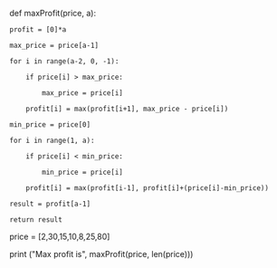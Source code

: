def maxProfit(price, a):

 	profit = [0]*a
	
	max_price = price[a-1]
	
	for i in range(a-2, 0, -1):
	
		if price[i] > max_price:
		
			max_price = price[i]
			
		profit[i] = max(profit[i+1], max_price - price[i])	
		
	min_price = price[0]
	
	for i in range(1, a):
	
		if price[i] < min_price:
		
			min_price = price[i]
			
		profit[i] = max(profit[i-1], profit[i]+(price[i]-min_price))
		
	result = profit[a-1]
	
	return result
	
price = [2,30,15,10,8,25,80]

print ("Max profit is", maxProfit(price, len(price)))
